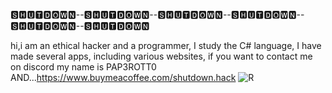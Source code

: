 🆂🅷🆄🆃🅳🅾🆆🅽--🆂🅷🆄🆃🅳🅾🆆🅽--🆂🅷🆄🆃🅳🅾🆆🅽--🆂🅷🆄🆃🅳🅾🆆🅽--🆂🅷🆄🆃🅳🅾🆆🅽--🆂🅷🆄🆃🅳🅾🆆🅽


 hi,i am an ethical hacker and a programmer, I study the C# language, I have made several apps, including various websites, if you want to contact me on discord my name is PAP3ROTT0
 AND...https://www.buymeacoffee.com/shutdown.hack
![R](https://github.com/EmrahPaperotto/EmrahPaperotto/assets/118311269/4b4691db-bb5f-487e-b942-e6522ba93cb8)
